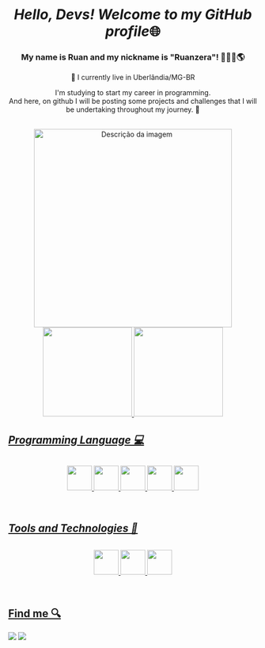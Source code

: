 <div align="center""> 
  <h1><i>Hello, Devs! Welcome to my GitHub profile</i>🌐</h1>
  <h3> My name is Ruan and my nickname is "Ruanzera"! 🧑🏾‍💻🌎 </h3>
    <p> 📍 I currently live in Uberlândia/MG-BR <p>
    <p> I'm studying to start my career in programming.<br> 
    And here, on github I will be posting some projects and challenges that I will be undertaking throughout my journey. 🚀</p>
</div> <br>

<div align="center">
  <img src="https://github.com/user-attachments/assets/a6e4a6d2-a3b4-4bf4-8f9e-426f6f89377c" alt="Descrição da imagem" width="400" height="400">
</div>
<div align="center">
  <a href="https://github.com/ruan-lopes16">
  <img loading="lazy" height="180em" src="https://github-readme-stats.vercel.app/api/top-langs/?username=ruan-lopes16&layout=compact&langs_count=7&theme=dracula"/>
  <img loading="lazy" height="180em" src="https://github-readme-stats.vercel.app/api?username=ruan-lopes16&show_icons=true&theme=dracula&include_all_commits=true&count_private=true"/>
</div>

## _**Programming Language 💻**_
<div style="display: flex; justify-content:space-between;">
  <figure style="text-align:center; flex:1;">
    <img src="https://cdn.jsdelivr.net/gh/devicons/devicon@latest/icons/java/java-original.svg"  width="50" height="50"/>
    <img loading="lazy" src="https://cdn.jsdelivr.net/gh/devicons/devicon@latest/icons/javascript/javascript-original.svg" width="50" height="50"/>
    <img loading="lazy" src="https://cdn.jsdelivr.net/gh/devicons/devicon@latest/icons/css3/css3-original.svg" width="50" height="50"/>
    <img loading="lazy" src="https://cdn.jsdelivr.net/gh/devicons/devicon@latest/icons/html5/html5-original.svg" width="50" height="50"/>
    <img loading="lazy" src="https://cdn.jsdelivr.net/gh/devicons/devicon@latest/icons/php/php-original.svg"  width="50" height="50"/>
  </figure>
</div> <br>

## _**Tools and Technologies 🤖**_
<div style="display: flex; justify-content:space-between;">
  <figure style="text-align:center; flex:1;">
    <img src="https://cdn.jsdelivr.net/gh/devicons/devicon@latest/icons/intellij/intellij-original.svg" width="50" height="50"/>
   <img src="https://cdn.jsdelivr.net/gh/devicons/devicon@latest/icons/vscode/vscode-original.svg"  width="50" height="50"/>                
    <img loading="lazy" src="https://cdn.jsdelivr.net/gh/devicons/devicon@latest/icons/nodejs/nodejs-plain-wordmark.svg" width="50" height="50"/>
  </figure>
</div>
<br>

## Find me 🔍
<div>
  <a href="https://www.linkedin.com/in/ruanslopes" target="_blank"><img loading="lazy" src="https://img.shields.io/badge/LinkedIn-0077B5?style=for-the-badge&logo=linkedin&logoColor=white" target="_blank"></a>
  <a href="https://instagram.com/r.lopes16" target="_blank"><img loading="lazy" src="https://img.shields.io/badge/-Instagram-%23E4405F?style=for-the-badge&logo=instagram&logoColor=white" target="_blank"></a>
</div>
